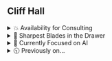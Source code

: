 ##  Cliff Hall

<details><summary>💥 Availability for Consulting</summary>
  
### I consult corp-to-corp through my company [Futurescale](https://futurescale.com)
- 📅 -  If you'd like to hire me or just chat about something interesting, you can grab a slot on [my calendar](https://calendly.com/cliffhall).
- 📋 -  My resume is [here](https://cliffordhall.com/wp-content/uploads/2025/01/Cliff-Hall-Resume-2024.pdf) if you're interested.

</details>
<details><summary>🔪 Sharpest Blades in the Drawer</summary>
  
### Software Engineering

I've slung a lot of code since the days of 6502 assembly for C64 and the Apple ][. Here's where I'm strongest at the moment.
* React
* Node
* JSX
* Typescript
* JavaScript
* OpenAI API
* Model Context Protocol (MCP) - I am a contributor and maintainer
  
### Project Leadership

I enjoy leading remote, globally distributed teams to success. This requires continuous integration, unit testing with an aim for 100% coverage, and rigorous code review. It makes a team stronger and certainly elevates code quality. The highest compliment for a team I've led was that the codebase appeared as if created by one person.

A common thing I see is domain language drift across teams and departments acting as a major source of friction and misunderstanding, both internally and with . That's why I approach new projects with domain-driven design, i.e., agree upon the things and the processes that operate on the things first (nouns and verbs). Build a glossary for the project and everyone from code to marketing is on the same page from the jump. 

### Software Architecture

With every new system design, I am guided by Einstein's maxim: "As simple as possible, no simpler." 

Within modular software, the biggest problem is separation of concerns, e.g., not muddling view handling responsibiilities with business logic and domain logic. As opposed to toolkits which offer a grab bag of utilities, frameworks help developers focus on requirements by providing a set of actors with roles, relationships, and collaboration patterns that solve for separation of concerns.

When I began working for large enterprise clients, I noticed that the frameworks avaialble for the prevalent development stacks were overcomplicated and made maintenance harder. Junior team members often struggled to understand the collaboration patterns at play between the framework actors. This leads to messy, confusing code that is hard to maintain.

So in 2004, I created the [PureMVC Framework](https://puremvc.org). PureMVC is a lightweight, object-oriented MVC architecture that was eventually ported to over 15 programming languages and is still used today. Also wrote the [O'Reilly book](http://oreil.ly/puremvc). 

</details>
<details><summary>🧠 Currently Focused on AI</summary>

### Building Agents

- ✨ [Model Context Protocol](https://github.com/modelcontextprotocol) is an open protocol that enables seamless integration between LLM applications and external data sources and tools. I am a contributor, maintainer, and member of the MCP Steering Committee.
- ✨ [Puzzlebox](https://github.com/cliffhall/puzzlebox) is an [MCP](https://modelcontextprotocol.io/introduction) server that hosts finite state machines (called puzzles). With the GooseTeam project, we learned that attempting to make agents collaborate with a protocol for collaboration can generate results. But where it gets muddled is with non-trivial projects that need to employ phases. Inception, specification, design, building, etc. Within one of those phases an approach like GooseTeam can work well. This is where Puzzlebox comes in. It exposes tools to create and manipulate puzzles, moving state machines through their states. Clients can subscribe to individual state machines to receive updates when their state and available actions change.
- ✨ [GooseTeam](https://github.com/cliffhall/GooseTeam?tab=readme-ov-file#gooseteam) is an [MCP](https://modelcontextprotocol.io/introduction) server I wrote for enabling collaboration between a team of [Goose](https://block.github.io/goose/) agents. Given an arbitrarily complex project such as outlining a television series pilot or creating a non-trivial software application, the agents utilize tools exposed by the MCP to plan, assign, and complete tasks in service of the goal. This project is pioneering the use of [mermaid markdown for controlling agents](https://www.linkedin.com/pulse/controlling-agents-mermaid-markdown-clifford-hall-of9pe/?trackingId=AoMJVL8VSTOnrQs5W2X81A%3D%3D).

### Solving Domain-specific Problems with AI
- ✨ At [Culturalyst](https://culturalyst.com), I recently built an arts and culture focused, city-specific [AI assistant for improving artist discovery](https://futurescale.com/2024/11/15/arts-and-culture-concierge-ai-assistant/). Separately, I overcame a showstopping issue with gathering artist opportunities from around the web and delivering to subscribing artists those relevant to their discipline and experience. With AI, I was able to [classify opportunities from arbitrary sites](https://futurescale.com/2023/11/10/artist-opportunity-classification-with-ai/) into our taxonomy, normalizing the data into our domain model such that they appeared to have been entered through our own UI.
- ✨ With [PlotRocket](https://plotrocket.app), an AI-assisted series planner and episode outliner, I am combining artificial intelligence with common industry practices for creating episodic fiction, yielding a tool capable of planning multiple seasons of a television series down to the scene and beat. With or without the use of AI. It allows anyone to turn an idea into an engaging episodic story.

</details>

<details><summary>🕥 Previously on...</summary>

### Where I've been all these years

My developer journey has been both deep and wide. So many different ways and things to code out there. The good idioms and practices carry forward, even when the old tech gets replaced by new. Here are just a few things I've been up to since starting my company in 2004.
  
<details><summary>⛓ An on-chain builder through multiple bulls and bears</summary>
  
### Letting crypto go

In 2018 I began working with Solidity, convinced that NFTs (not crypto) might actually be useful. I documented my developer journey in a webseries as I discovered how radically different the field was from any other language or environment I had ever worked on. It was bewildering, interesting, and greenfields as far as the eye could see. Everything hadn't been built, and the possibilities were endless. 

Since then, crypto scams and the vicissitudes of the market have made it impossible to work in as a professional developer for hire, so I have decided to redirect all of my focus to AI, but I learned a lot on my blockchain journey, and met a lot of great people along the way.

- [Boson Protocol](https://www.bosonprotocol.io/) - A decentralized protocol for commerce.
- [Vinyl Registry](https://vinylregistry.org) - Pairing NFTs and limited-release rare vinyl.
- [Avastars](https://avastars.io/) - The first generative collectibles with on-chain art & metadata.
- [Fismo Protocol](https://github.com/cliffhall/Fismo/blob/main/README.md) - Cloneable EVM-based finite state machine protocol.
- [KnownOrigin](https://knownorigin.io) - Royalties & collab fund splitting. Since bought by eBay and closed down.
- [Seen Haus](https://github.com/seen-haus/seen-contracts) - Diamond-based, open-source physical & digital NFT marketplace. Since bought by Propy.
- [Nifty Cannon](https://niftycannon.app) - Make it rain NFTs! Zero-fee bulk NFT transfer.
- [In-App Pro Shop](https://in-app-pro-shop.futurescale.com/) - NFT-based in-app purchases for Ethereum.
- [Pass On](https://www.passon.io/) - Affiliate Marketing for the Web3 generation.

</details>

<details><summary>📈 Enterprise and government work</summary>

- [Google Deja View](https://futurescale.com/2017/12/15/youtube-deja-view-game-launched/) - An game that tested your knowledge of popular videos
- [Morgan Stanley Matrix](https://www.behance.net/gallery/44855332/Morgan-Stanley-Matrix) - An an advanced FX trading application
- [Dorado ChannelMaster](https://futurescale.com/2007/03/31/dorado-channelmaster-project-ships/) - Mortgage loan origination system (LOS)
- [JP Morgan Chase](https://futurescale.com/2007/03/31/dorado-channelmaster-project-ships/) - Customized Dorado's Channelmaster LOS
- [State Street Universe](https://futurescale.com/2005/03/12/futurescale-delivers-poc-for-state-street-bank/) - Architecture for initial proof of concept 
- [Avtec/JITC CWCT](https://futurescale.com/2010/02/28/jitc-avtec-cwct/) - Military drone communication testing system
- [Lockheed Martin/USSTRATCOM ISPAN](https://futurescale.com/2005/04/02/futurescale-advises-lockheed-martin) - Integrated Strategic Planning and Analysis Network
- [Weight Watchers Plan Manager](https://futurescale.com/2005/10/08/weight-watchers-project-a-success) - Meal and diet planning system

</details>

<details><summary>🕳️ Scrappy startups that didn't make it</summary>
  
- [Ahead](https://www.youtube.com/user/CreativityConnected) - An infinite canvas app. Named on 3 international [patents](https://patents.google.com/patent/WO2010063014A1/en) as a result of our work.
- [Olympus](https://www.behance.net/gallery/82333699/Olympus-Verified) - Base your crypto trading decisions on verified Information
- [LaLa](https://www.behance.net/gallery/194754877/Lala) - Connecting fans with media franchises via NFTs & revenue sharing.

</details>

<details><summary>📖 Teaching what I know</summary>
  
- O'Reilly [PureMVC Developer Guide](https://www.oreilly.com/library/view/actionscript-developers-guide/9781449324698/) - 10 years of PureMVC engineering and community work in book form
- [Building on Ethereum](https://www.amazon.com/Building-Ethereum-Solidity-Cliff-Hall-ebook/dp/B0852C116W) - A Solidity and React book I wrote.
- PureMVC World Tour - San Francisco, London, Hamburg, Copenhagen
- Adobe Flex Instructor - Great fun teaching enterprise devs onsite

</details>

<details><summary>🔥 Side projects keep the fire burning</summary>

- [PureMVC](https://puremvc.org) Framework - Lightweight MVC architecture ported to over 15 programming languages
- [Page Fight!](https://page-fight.com) - Readers helping authors be more awesome by judging their materials head to head in tournaments
- [Sinewav3](https://app.sinewav3.com) - 3D music visualization system with built in plugin development environment
- [Zarqon](https://zarqon.net) - A secure, cloud-based software licensing product.
- [Tangential](https://www.amazon.com/Tangential-Dark-Matter-Highway-1/dp/0692613579) - Sci-fi novel about alien invasion, government conspiracy, quantum entanglement, and clsoed, tangential, time-like curves
- [Loop Dust](https://loopdust.art) - A generative audiovisual art project
- [Emergent Behavior](https://www.youtube.com/watch?v=tvYaoU1p6XY&list=OLAK5uy_njCaEWuGszF1AP1bjqSsKp-osy74HXB5M) - Sea of Arrows album

</details>


